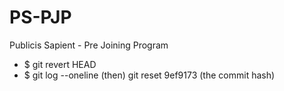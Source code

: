 # PS-PJP
Publicis Sapient - Pre Joining Program

  * $ git revert HEAD
  * $ git log --oneline (then) git reset 9ef9173 (the commit hash)

